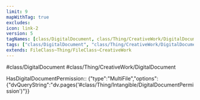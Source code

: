 ```yaml
---
limit: 9
mapWithTag: true
excludes:
icon: link-2
version: 5
tagNames: [class/DigitalDocument, class/Thing/CreativeWork/DigitalDocument, schema-org/DigitalDocument]
tags: ["class/DigitalDocument", "class/Thing/CreativeWork/DigitalDocument"]
extends: FileClass~Thing/FileClass~CreativeWork
---
```


#class/DigitalDocument
#class/Thing/CreativeWork/DigitalDocument

HasDigitalDocumentPermission:: {"type":"MultiFile","options":{"dvQueryString":"dv.pages('#class/Thing/Intangible/DigitalDocumentPermission')"}}
